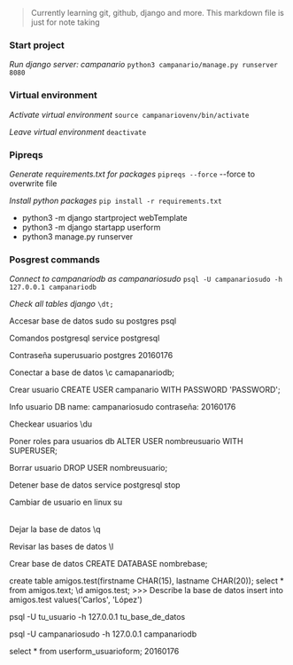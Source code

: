 

> Currently learning git, github, django and more.
> This markdown file is just for note taking
 
### Start project
*Run django server: campanario*
    `python3 campanario/manage.py runserver 8080`

### Virtual environment
*Activate virtual environment*
    `source campanariovenv/bin/activate`

*Leave virtual environment*
    `deactivate`

### Pipreqs
*Generate requirements.txt for packages*
    `pipreqs --force`
    --force to overwrite file

*Install python packages*
    `pip install -r requirements.txt`


- python3 -m django startproject webTemplate
- python3 -m django startapp userform
- python3 manage.py runserver

### Posgrest commands

*Connect to campanariodb as campanariosudo*
    `psql -U campanariosudo -h 127.0.0.1 campanariodb`

*Check all tables django*
    `\dt;`


Accesar base de datos
    sudo su postgres
    psql

Comandos postgresql
    service postgresql

Contraseña superusuario postgres
    20160176

Conectar a base de datos
    \c camapanariodb;

Crear usuario 
    CREATE USER campanario WITH PASSWORD 'PASSWORD';

Info usuario DB 
    name: campanariosudo
    contraseña: 20160176

Checkear usuarios 
    \du

Poner roles para usuarios db 
    ALTER USER nombreusuario WITH SUPERUSER;

Borrar usuario 
    DROP USER nombreusuario;

Detener base de datos
    service  postgresql stop

Cambiar de usuario en linux 
    su <option> <user>

Dejar la base de datos 
    \q

Revisar las bases de datos 
    \l

Crear base de datos 
    CREATE DATABASE nombrebase;

create table amigos.test(firstname CHAR(15), lastname CHAR(20));
select * from amigos.text;
\d amigos.test; >>> Describe la base de datos
insert into amigos.test values('Carlos', 'López')

psql -U tu_usuario -h 127.0.0.1 tu_base_de_datos

psql -U campanariosudo -h 127.0.0.1 campanariodb


select * from userform_usuarioform;
20160176